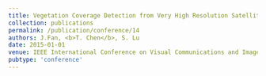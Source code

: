 ```yaml
---
title: Vegetation Coverage Detection from Very High Resolution Satellite Imagery
collection: publications
permalink: /publication/conference/14
authors: J.Fan, <b>T. Chen</b>, S. Lu
date: 2015-01-01
venue: IEEE International Conference on Visual Communications and Image Processing (VCIP)
pubtype: 'conference'
---
```


<!-- paperurl: 'http://academicpages.github.io/files/paper1.pdf'
citation: 'Your Name, You. (2009). &quot;Paper Title Number 1.&quot; <i>Journal 1</i>. 1(1).' -->
<!-- [Download paper here](http://academicpages.github.io/files/paper1.pdf) -->
